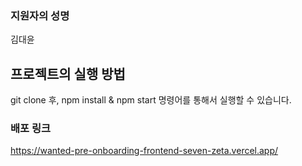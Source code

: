 ### 지원자의 성명

김대윤

## 프로젝트의 실행 방법

git clone 후, npm install & npm start 명령어를 통해서 실행할 수 있습니다.

### 배포 링크

https://wanted-pre-onboarding-frontend-seven-zeta.vercel.app/
